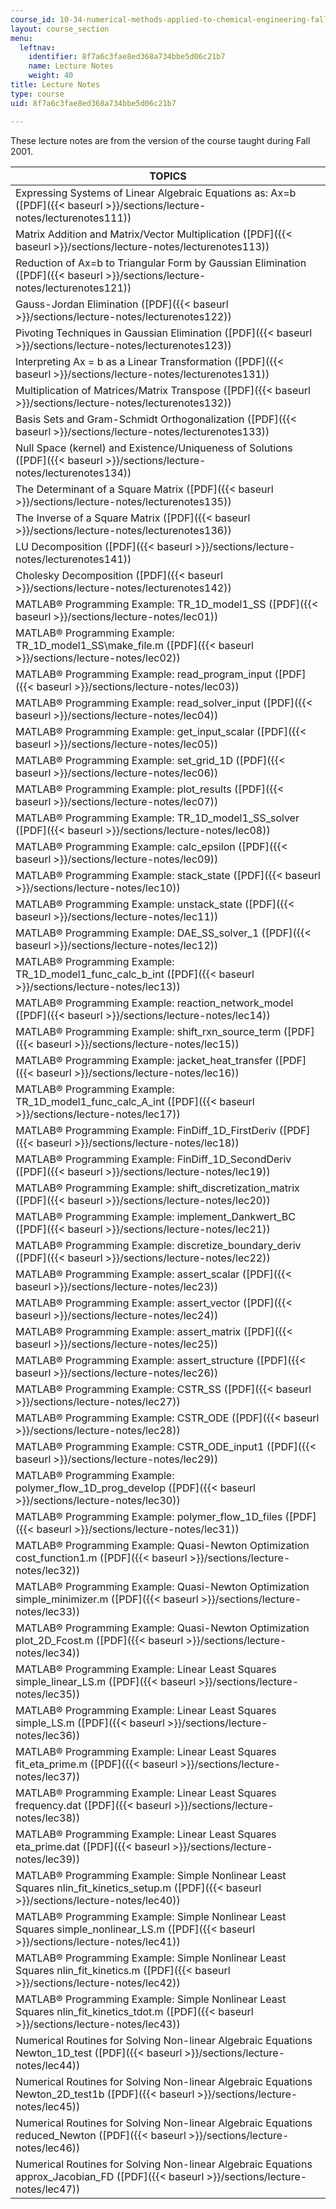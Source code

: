 ```yaml
---
course_id: 10-34-numerical-methods-applied-to-chemical-engineering-fall-2005
layout: course_section
menu:
  leftnav:
    identifier: 8f7a6c3fae8ed368a734bbe5d06c21b7
    name: Lecture Notes
    weight: 40
title: Lecture Notes
type: course
uid: 8f7a6c3fae8ed368a734bbe5d06c21b7

---
```


These lecture notes are from the version of the course taught during Fall 2001.

| TOPICS |
| --- |
| Expressing Systems of Linear Algebraic Equations as: Ax=b ([PDF]({{< baseurl >}}/sections/lecture-notes/lecturenotes111)) |
| Matrix Addition and Matrix/Vector Multiplication ([PDF]({{< baseurl >}}/sections/lecture-notes/lecturenotes113)) |
| Reduction of Ax=b to Triangular Form by Gaussian Elimination ([PDF]({{< baseurl >}}/sections/lecture-notes/lecturenotes121)) |
| Gauss-Jordan Elimination ([PDF]({{< baseurl >}}/sections/lecture-notes/lecturenotes122)) |
| Pivoting Techniques in Gaussian Elimination ([PDF]({{< baseurl >}}/sections/lecture-notes/lecturenotes123)) |
| Interpreting Ax = b as a Linear Transformation ([PDF]({{< baseurl >}}/sections/lecture-notes/lecturenotes131)) |
| Multiplication of Matrices/Matrix Transpose ([PDF]({{< baseurl >}}/sections/lecture-notes/lecturenotes132)) |
| Basis Sets and Gram-Schmidt Orthogonalization ([PDF]({{< baseurl >}}/sections/lecture-notes/lecturenotes133)) |
| Null Space (kernel) and Existence/Uniqueness of Solutions ([PDF]({{< baseurl >}}/sections/lecture-notes/lecturenotes134)) |
| The Determinant of a Square Matrix ([PDF]({{< baseurl >}}/sections/lecture-notes/lecturenotes135)) |
| The Inverse of a Square Matrix ([PDF]({{< baseurl >}}/sections/lecture-notes/lecturenotes136)) |
| LU Decomposition ([PDF]({{< baseurl >}}/sections/lecture-notes/lecturenotes141)) |
| Cholesky Decomposition ([PDF]({{< baseurl >}}/sections/lecture-notes/lecturenotes142)) |
| MATLAB® Programming Example: TR\_1D\_model1\_SS ([PDF]({{< baseurl >}}/sections/lecture-notes/lec01)) |
| MATLAB® Programming Example: TR\_1D\_model1\_SS\\make\_file.m ([PDF]({{< baseurl >}}/sections/lecture-notes/lec02)) |
| MATLAB® Programming Example: read\_program\_input ([PDF]({{< baseurl >}}/sections/lecture-notes/lec03)) |
| MATLAB® Programming Example: read\_solver\_input ([PDF]({{< baseurl >}}/sections/lecture-notes/lec04)) |
| MATLAB® Programming Example: get\_input\_scalar ([PDF]({{< baseurl >}}/sections/lecture-notes/lec05)) |
| MATLAB® Programming Example: set\_grid\_1D ([PDF]({{< baseurl >}}/sections/lecture-notes/lec06)) |
| MATLAB® Programming Example: plot\_results ([PDF]({{< baseurl >}}/sections/lecture-notes/lec07)) |
| MATLAB® Programming Example: TR\_1D\_model1\_SS\_solver ([PDF]({{< baseurl >}}/sections/lecture-notes/lec08)) |
| MATLAB® Programming Example: calc\_epsilon ([PDF]({{< baseurl >}}/sections/lecture-notes/lec09)) |
| MATLAB® Programming Example: stack\_state ([PDF]({{< baseurl >}}/sections/lecture-notes/lec10)) |
| MATLAB® Programming Example: unstack\_state ([PDF]({{< baseurl >}}/sections/lecture-notes/lec11)) |
| MATLAB® Programming Example: DAE\_SS\_solver\_1 ([PDF]({{< baseurl >}}/sections/lecture-notes/lec12)) |
| MATLAB® Programming Example: TR\_1D\_model1\_func\_calc\_b\_int ([PDF]({{< baseurl >}}/sections/lecture-notes/lec13)) |
| MATLAB® Programming Example: reaction\_network\_model ([PDF]({{< baseurl >}}/sections/lecture-notes/lec14)) |
| MATLAB® Programming Example: shift\_rxn\_source\_term ([PDF]({{< baseurl >}}/sections/lecture-notes/lec15)) |
| MATLAB® Programming Example: jacket\_heat\_transfer ([PDF]({{< baseurl >}}/sections/lecture-notes/lec16)) |
| MATLAB® Programming Example: TR\_1D\_model1\_func\_calc\_A\_int ([PDF]({{< baseurl >}}/sections/lecture-notes/lec17)) |
| MATLAB® Programming Example: FinDiff\_1D\_FirstDeriv ([PDF]({{< baseurl >}}/sections/lecture-notes/lec18)) |
| MATLAB® Programming Example: FinDiff\_1D\_SecondDeriv ([PDF]({{< baseurl >}}/sections/lecture-notes/lec19)) |
| MATLAB® Programming Example: shift\_discretization\_matrix ([PDF]({{< baseurl >}}/sections/lecture-notes/lec20)) |
| MATLAB® Programming Example: implement\_Dankwert\_BC ([PDF]({{< baseurl >}}/sections/lecture-notes/lec21)) |
| MATLAB® Programming Example: discretize\_boundary\_deriv ([PDF]({{< baseurl >}}/sections/lecture-notes/lec22)) |
| MATLAB® Programming Example: assert\_scalar ([PDF]({{< baseurl >}}/sections/lecture-notes/lec23)) |
| MATLAB® Programming Example: assert\_vector ([PDF]({{< baseurl >}}/sections/lecture-notes/lec24)) |
| MATLAB® Programming Example: assert\_matrix ([PDF]({{< baseurl >}}/sections/lecture-notes/lec25)) |
| MATLAB® Programming Example: assert\_structure ([PDF]({{< baseurl >}}/sections/lecture-notes/lec26)) |
| MATLAB® Programming Example: CSTR\_SS ([PDF]({{< baseurl >}}/sections/lecture-notes/lec27)) |
| MATLAB® Programming Example: CSTR\_ODE ([PDF]({{< baseurl >}}/sections/lecture-notes/lec28)) |
| MATLAB® Programming Example: CSTR\_ODE\_input1 ([PDF]({{< baseurl >}}/sections/lecture-notes/lec29)) |
| MATLAB® Programming Example: polymer\_flow\_1D\_prog\_develop ([PDF]({{< baseurl >}}/sections/lecture-notes/lec30)) |
| MATLAB® Programming Example: polymer\_flow\_1D\_files ([PDF]({{< baseurl >}}/sections/lecture-notes/lec31)) |
| MATLAB® Programming Example: Quasi-Newton Optimization cost\_function1.m ([PDF]({{< baseurl >}}/sections/lecture-notes/lec32)) |
| MATLAB® Programming Example: Quasi-Newton Optimization simple\_minimizer.m ([PDF]({{< baseurl >}}/sections/lecture-notes/lec33)) |
| MATLAB® Programming Example: Quasi-Newton Optimization plot\_2D\_Fcost.m ([PDF]({{< baseurl >}}/sections/lecture-notes/lec34)) |
| MATLAB® Programming Example: Linear Least Squares simple\_linear\_LS.m ([PDF]({{< baseurl >}}/sections/lecture-notes/lec35)) |
| MATLAB® Programming Example: Linear Least Squares simple\_LS.m ([PDF]({{< baseurl >}}/sections/lecture-notes/lec36)) |
| MATLAB® Programming Example: Linear Least Squares fit\_eta\_prime.m ([PDF]({{< baseurl >}}/sections/lecture-notes/lec37)) |
| MATLAB® Programming Example: Linear Least Squares frequency.dat ([PDF]({{< baseurl >}}/sections/lecture-notes/lec38)) |
| MATLAB® Programming Example: Linear Least Squares eta\_prime.dat ([PDF]({{< baseurl >}}/sections/lecture-notes/lec39)) |
| MATLAB® Programming Example: Simple Nonlinear Least Squares nlin\_fit\_kinetics\_setup.m ([PDF]({{< baseurl >}}/sections/lecture-notes/lec40)) |
| MATLAB® Programming Example: Simple Nonlinear Least Squares simple\_nonlinear\_LS.m ([PDF]({{< baseurl >}}/sections/lecture-notes/lec41)) |
| MATLAB® Programming Example: Simple Nonlinear Least Squares nlin\_fit\_kinetics.m ([PDF]({{< baseurl >}}/sections/lecture-notes/lec42)) |
| MATLAB® Programming Example: Simple Nonlinear Least Squares nlin\_fit\_kinetics\_tdot.m ([PDF]({{< baseurl >}}/sections/lecture-notes/lec43)) |
| Numerical Routines for Solving Non-linear Algebraic Equations Newton\_1D\_test ([PDF]({{< baseurl >}}/sections/lecture-notes/lec44)) |
| Numerical Routines for Solving Non-linear Algebraic Equations Newton\_2D\_test1b ([PDF]({{< baseurl >}}/sections/lecture-notes/lec45)) |
| Numerical Routines for Solving Non-linear Algebraic Equations reduced\_Newton ([PDF]({{< baseurl >}}/sections/lecture-notes/lec46)) |
| Numerical Routines for Solving Non-linear Algebraic Equations approx\_Jacobian\_FD ([PDF]({{< baseurl >}}/sections/lecture-notes/lec47))